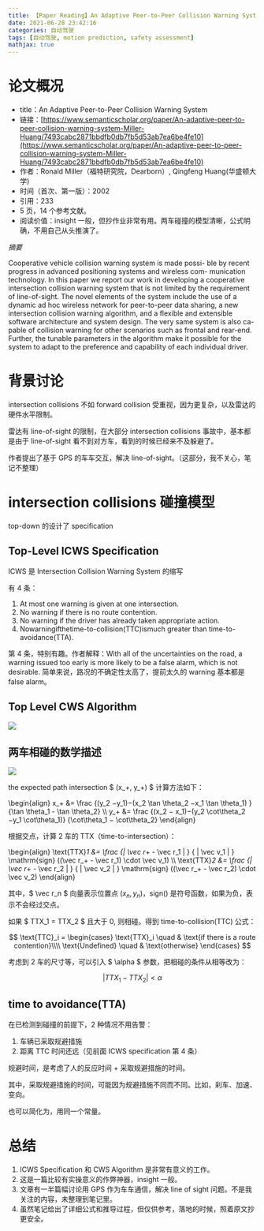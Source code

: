```yaml
---
title: 【Paper Reading】An Adaptive Peer-to-Peer Collision Warning System
date: 2021-06-28 23:42:16
categories: 自动驾驶
tags: [自动驾驶, motion prediction, safety assessment]
mathjax: true
---
```


# 论文概况

- title：An Adaptive Peer-to-Peer Collision Warning System
- 链接：[https://www.semanticscholar.org/paper/An-adaptive-peer-to-peer-collision-warning-system-Miller-Huang/7493cabc2871bbdfb0db7fb5d53ab7ea6be4fe10](https://www.semanticscholar.org/paper/An-adaptive-peer-to-peer-collision-warning-system-Miller-Huang/7493cabc2871bbdfb0db7fb5d53ab7ea6be4fe10)
- 作者：Ronald Miller（福特研究院，Dearborn）, Qingfeng Huang(华盛顿大学)
- 时间（首次、第一版）：2002
- 引用：233
- 5 页，14 个参考文献。
- 阅读价值：insight 一般，但抄作业非常有用。两车碰撞的模型清晰，公式明确，不用自己从头推演了。

*摘要*

Cooperative vehicle collision warning system is made possi- ble by recent progress in advanced positioning systems and wireless com- munication technology. In this paper we report our work in developing a cooperative intersection collision warning system that is not limited by the requirement of line-of-sight. The novel elements of the system include the use of a dynamic ad hoc wireless network for peer-to-peer data sharing, a new intersection collision warning algorithm, and a flexible and extensible software architecture and system design. The very same system is also ca- pable of collision warning for other scenarios such as frontal and rear-end. Further, the tunable parameters in the algorithm make it possible for the system to adapt to the preference and capability of each individual driver.


# 背景讨论

intersection collisions 不如 forward collision 受重视，因为更复杂，以及雷达的硬件水平限制。

雷达有 line-of-sight 的限制，在大部分 intersection collisions 事故中，基本都是由于 line-of-sight 看不到对方车，看到的时候已经来不及躲避了。

作者提出了基于 GPS 的车车交互，解决 line-of-sight。（这部分，我不关心，笔记不整理）

# intersection collisions 碰撞模型

top-down 的设计了 specification

## Top-Level ICWS Specification

ICWS 是 Intersection Collision Warning System 的缩写

有 4 条：

1. At most one warning is given at one intersection.
2. No warning if there is no route contention.
3. No warning if the driver has already taken appropriate action.
4. Nowarningifthetime-to-collision(TTC)ismuch greater than time-to-avoidance(TTA).

第 4 条，特别有趣。作者解释：With all of the uncertainties on the road, a warning issued too early is more likely to be a false alarm, which is not desirable. 简单来说，路况的不确定性太高了，提前太久的 warning 基本都是 false alarm。


## Top Level CWS Algorithm

![](https://images.jackon.me/self-driving-cws-algoritm.png)

## 两车相碰的数学描述

![](https://images.jackon.me/self-driving-two-route-contention.png)

the expected path intersection $ (x_+, y_+) $ 计算方法如下：

\begin{align}
x_+ &= \frac {(y_2 −y_1)−(x_2 \tan \theta_2 −x_1 \tan \theta_1) } {\tan \theta_1 - \tan \theta_2} \\\\
y_+ &= \frac {(x_2 − x_1)−(y_2 \cot\theta_2 −y_1 \cot\theta_1)} {\cot\theta_1 − \cot\theta_2}
\end{align}

根据交点，计算 2 车的 TTX（time-to-intersection）：

\begin{align}
\text{TTX}_1 &=  \frac {| \vec r_\+ - \vec r_1 | } { | \vec v_1 | } \mathrm{sign} ((\vec r_\+ - \vec r_1) \cdot \vec v_1) \\\\
\text{TTX}_2 &= \frac {| \vec r_\+ - \vec r_2 | } { | \vec v_2 | } \mathrm{sign} ((\vec r_\+ - \vec r_2) \cdot \vec v_2)
\end{align}

其中，$ \vec r_n $ 向量表示位置点 $(x_n, y_n)$，$\text{sign}()$ 是符号函数，如果为负，表示不会经过交点。

如果 $ TTX_1 = TTX_2 $ 且大于 0, 则相碰。得到 time-to-collision(TTC) 公式：

$$
\text{TTC}_i =
\begin{cases}
\text{TTX}_i \quad & \text{if there is a route contention}\\\\
\text{Undefined} \quad & \text{otherwise}
\end{cases} 
$$

考虑到 2 车的尺寸等，可以引入 $ \alpha $ 参数，把相碰的条件从相等改为：

$$ | TTX_1 - TTX_2 | < \alpha $$

## time to avoidance(TTA)

在已检测到碰撞的前提下，2 种情况不用告警：

1. 车辆已采取规避措施
2. 距离 TTC 时间还远（见前面 ICWS specification 第 4 条）

规避时间，是考虑了人的反应时间 + 采取规避措施的时间。

其中，采取规避措施的时间，可能因为规避措施不同而不同。比如，刹车、加速、变向。

也可以简化为，用同一个常量。


# 总结

1. ICWS Specification 和 CWS Algorithm 是非常有意义的工作。
2. 这是一篇比较有实操意义的作弊神器，insight 一般。
3. 文章有一半篇幅讨论用 GPS 作为车车通信，解决 line of sight 问题。不是我关注的内容，未整理到笔记里。
4. 虽然笔记给出了详细公式和推导过程，但仅供参考，落地的时候，照着原文抄更安全。
